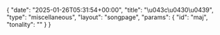 {
    "date": "2025-01-26T05:31:54+00:00",
    "title": "\u043c\u0430\u0439",
    "type": "miscellaneous",
    "layout": "songpage",
    "params": {
        "id": "maj",
        "tonality": ""
    }
}